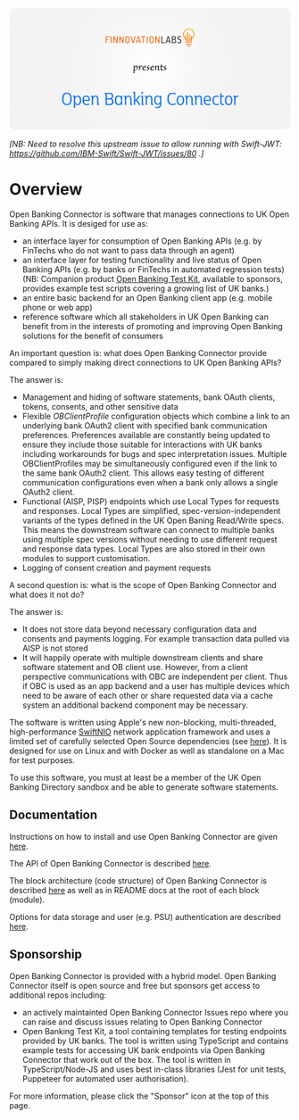 ![Alt text](./docs/OBC_Banner.png)

*[NB: Need to resolve this upstream issue to allow running with Swift-JWT: https://github.com/IBM-Swift/Swift-JWT/issues/80 .]*
# Overview

Open Banking Connector is software that manages connections to UK Open Banking APIs. It is desiged for use as:
* an interface layer for consumption of Open Banking APIs (e.g. by FinTechs who do not want to pass data through an agent)
* an interface layer for testing functionality and live status of Open Banking APIs (e.g. by banks or FinTechs in automated regression tests) (NB: Companion product [Open Banking Test Kit](https://github.com/finlabsuk/open-banking-test-kit), available to sponsors, provides example test scripts covering a growing list of UK banks.)
* an entire basic backend for an Open Banking client app (e.g. mobile phone or web app)
* reference software which all stakeholders in UK Open Banking can benefit from in the interests of promoting and improving Open Banking solutions for the benefit of consumers

An important question is: what does Open Banking Connector provide compared to simply making direct connections to UK Open Banking APIs?

The answer is:
* Management and hiding of software statements, bank OAuth clients, tokens, consents, and other sensitive data
* Flexible *OBClientProfile* configuration objects which combine a link to an underlying bank OAuth2 client with specified bank communication preferences. Preferences available are constantly being updated to ensure they include those suitable for interactions with UK banks including workarounds for bugs and spec interpretation issues. Multiple OBClientProfiles may be simultaneously configured even if the link to the same bank OAuth2 client. This allows easy testing of different communication configurations even when a bank only allows a single OAuth2 client.
* Functional (AISP, PISP) endpoints which use Local Types for requests and responses. Local Types are simplified, spec-version-independent variants of the types defined in the UK Open Baning Read/Write specs. This means the downstream software can connect to multiple banks using multiple spec versions without needing to use different request and response data types. Local Types are also stored in their own modules to support customisation.
* Logging of consent creation and payment requests

A second question is: what is the scope of Open Banking Connector and what does it not do?

The answer is:
* It does not store data beyond necessary configuration data and consents and payments logging. For example transaction data pulled via AISP is not stored
* It will happily operate with multiple downstream clients and share software statement and OB client use. However, from a client perspective communications with OBC are independent per client. Thus if OBC is used as an app backend and a user has multiple devices which need to be aware of each other or share requested data via a cache system an additional backend component may be necessary.

The software is written using Apple's new non-blocking, multi-threaded, high-performance [SwiftNIO](https://github.com/apple/swift-nio) network application framework and uses a limited set of carefully selected Open Source dependencies (see [here](https://github.com/finlabsuk/open-banking-connector/blob/master/Package.swift)). It is designed for use on Linux and with Docker as well as standalone on a Mac for test purposes.

To use this software, you must at least be a member of the UK Open Banking Directory sandbox and be able to generate software statements.

## Documentation

Instructions on how to install and use Open Banking Connector are given [here](https://github.com/finlabsuk/open-banking-connector/blob/master/docs/installation-and-use.md).

The API of Open Banking Connector is described [here](https://github.com/finlabsuk/open-banking-connector/blob/master/docs/api.md).

The block architecture (code structure) of Open Banking Connector is described [here](https://github.com/finlabsuk/open-banking-connector/blob/master/docs/block-architecture.md) as well as in README docs at the root of each block (module).

Options for data storage and user (e.g. PSU) authentication are described [here](https://github.com/finlabsuk/open-banking-connector/blob/master/docs/data-storage-and-user-authentication.md). 

## Sponsorship

Open Banking Connector is provided with a hybrid model. Open Banking Connector itself is open source and free but sponsors get access to additional repos including:
* an actively maintainted Open Banking Connector Issues repo where you can raise and discuss issues relating to Open Banking Connector
* Open Banking Test Kit, a tool containing templates for testing endpoints provided by UK banks. The tool is written using TypeScript and contains example tests for accessing UK bank endpoints via Open Banking Connector that work out of the box. The tool is written in TypeScript/Node-JS and uses best in-class libraries (Jest for unit tests, Puppeteer for automated user authorisation).

For more information, please click the "Sponsor" icon at the top of this page.
